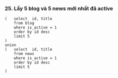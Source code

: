 ### 25. Lấy 5 blog và 5 news mới nhất đã active
```mysql
(	select  id, title
	from blog
	where is_active = 1
	order by id desc
	limit 5
)
union
(	select  id, title
	from news
	where is_active = 1
	order by id desc
	limit 5
)
```
